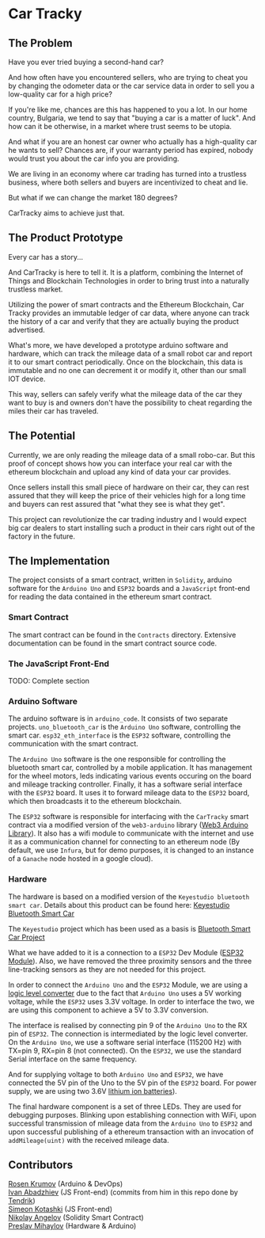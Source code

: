 # Car Tracky

## The Problem
Have you ever tried buying a second-hand car?

And how often have you encountered sellers, who are trying to cheat you by changing the odometer data or the car service data in order to sell you a low-quality car for a high price?

If you're like me, chances are this has happened to you a lot.
In our home country, Bulgaria, we tend to say that "buying a car is a matter of luck".
And how can it be otherwise, in a market where trust seems to be utopia.

And what if you are an honest car owner who actually has a high-quality car he wants to sell?
Chances are, if your warranty period has expired, nobody would trust you about the car info you are providing.

We are living in an economy where car trading has turned into a trustless business, where both sellers and buyers are incentivized to cheat and lie.

But what if we can change the market 180 degrees?

CarTracky aims to achieve just that.

## The Product Prototype

Every car has a story...

And CarTracky is here to tell it.
It is a platform, combining the Internet of Things and Blockchain Technologies in order to bring trust into a naturally trustless market.

Utilizing the power of smart contracts and the Ethereum Blockchain, Car Tracky provides an immutable ledger of car data, where anyone can track the history of a car and verify that they are actually buying the product advertised.

What's more, we have developed a prototype arduino software and hardware, which can track the mileage data of a small robot car and report it to our smart contract periodically. Once on the blockchain, this data is immutable and no one can decrement it or modify it, other than our small IOT device.

This way, sellers can safely verify what the mileage data of the car they want to buy is and owners don't have the possibility to cheat regarding the miles their car has traveled.

## The Potential 

Currently, we are only reading the mileage data of a small robo-car. But this proof of concept shows how you can interface your real car with the ethereum blockchain and upload any kind of data your car provides.

Once sellers install this small piece of hardware on their car, they can rest assured that they will keep the price of their vehicles high for a long time and buyers can rest assured that "what they see is what they get".

This project can revolutionize the car trading industry and I would expect big car dealers to start installing such a product in their cars right out of the factory in the future.

## The Implementation

The project consists of a smart contract, written in `Solidity`, arduino software for the `Arduino Uno` and `ESP32` boards and a `JavaScript` front-end for reading the data contained in the ethereum smart contract.

### Smart Contract
The smart contract can be found in the `Contracts` directory.
Extensive documentation can be found in the smart contract source code.

### The JavaScript Front-End
TODO: Complete section

### Arduino Software
The arduino software is in `arduino_code`.
It consists of two separate projects.
`uno_bluetooth_car` is the `Arduino Uno` software, controlling the smart car.
`esp32_eth_interface` is the `ESP32` software, controlling the communication with the smart contract.

The `Arduino Uno` software is the one responsible for controlling the bluetooth smart car, controlled by a mobile application.
It has management for the wheel motors, leds indicating various events occuring on the board and mileage tracking controller.
Finally, it has a software serial interface with the `ESP32` board. It uses it to forward mileage data to the `ESP32` board, which then broadcasts it to the ethereum blockchain.

The `ESP32` software is responsible for interfacing with the `CarTracky` smart contract via a modified version of the `web3-arduino` library ([Web3 Arduino Library](https://github.com/kopanitsa/web3-arduino)). It also has a wifi module to communicate with the internet and use it as a communication channel for connecting to an ethereum node (By default, we use `Infura`, but for demo purposes, it is changed to an instance of a `Ganache` node hosted in a google cloud).

### Hardware
The hardware is based on a modified version of the `Keyestudio bluetooth smart car`. 
Details about this product can be found here: [Keyestudio Bluetooth Smart Car](http://wiki.keyestudio.com/index.php/Ks0159_keyestudio_Desktop_Bluetooth_Mini_Smart_Car)

The `Keyestudio` project which has been used as a basis is [Bluetooth Smart Car Project](http://wiki.keyestudio.com/index.php/Ks0159_keyestudio_Desktop_Bluetooth_Mini_Smart_Car#Project_3:_Bluetooth_smart_car)

What we have added to it is a connection to a `ESP32` Dev Module ([ESP32 Module](https://www.espressif.com/en/products/hardware/esp32-devkitc/overview)). Also, we have removed the three proximity sensors and the three line-tracking sensors as they are not needed for this project.

In order to connect the `Arduino Uno` and the `ESP32` Module, we are using a [logic level converter](https://www.sparkfun.com/products/12009) due to the fact that `Arduino Uno` uses a 5V working voltage, while the `ESP32` uses 3.3V voltage. In order to interface the two, we are using this component to achieve a 5V to 3.3V conversion.

The interface is realised by connecting pin 9 of the `Arduino Uno` to the RX pin of `ESP32`. The connection is intermediated by the logic level converter. On the `Arduino Uno`, we use a software serial interface (115200 Hz) with TX=pin 9, RX=pin 8 (not connected).
On the `ESP32`, we use the standard Serial interface on the same frequency.

And for supplying voltage to both `Arduino Uno` and `ESP32`, we have connected the 5V pin of the Uno to the 5V pin of the `ESP32` board.
For power supply, we are using two 3.6V [lithium ion batteries](https://uk.farnell.com/ansmann/1307-0000/li-ion-battery-3-6v-2600mah/dp/2723326)).

The final hardware component is a set of three LEDs. They are used for debugging purposes. Blinking upon establishing connection with WiFi, upon successful transmission of mileage data from the `Arduino Uno` to `ESP32` and upon successful publishing of a ethereum transaction with an invocation of `addMileage(uint)` with the received mileage data.

## Contributors
[Rosen Krumov](https://github.com/rosenkrumov) (Arduino & DevOps)  
[Ivan Abadzhiev](https://github.com/ivanabadzhiev) (JS Front-end) (commits from him in this repo done by [Tendrik](https://github.com/tendrik))  
[Simeon Kotashki](https://github.com/skotashki) (JS Front-end)  
[Nikolay Angelov](https://github.com/nikolayangelov) (Solidity Smart Contract)  
[Preslav Mihaylov](https://github.com/preslavmihaylov) (Hardware & Arduino)  
